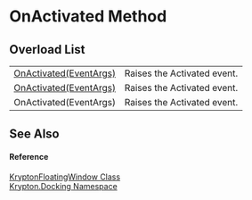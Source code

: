 # OnActivated Method


## Overload List
<table>
<tr>
<td><a href="38e89b5c-f7d1-604d-2716-978a1cc55e2e.md">OnActivated(EventArgs)</a></td>
<td>Raises the Activated event.</td></tr>
<tr>
<td><a href="965f25d8-9980-6000-5ba5-77d7d270f85c.md">OnActivated(EventArgs)</a></td>
<td>Raises the Activated event.</td></tr>
<tr>
<td>OnActivated(EventArgs)</td>
<td>Raises the Activated event.</td></tr>
</table>

## See Also


#### Reference
<a href="f85c60bf-8bb1-2e91-bb79-52c513e57d37.md">KryptonFloatingWindow Class</a>  
<a href="98399376-cf41-9454-4b4d-4fab2ca20bc7.md">Krypton.Docking Namespace</a>  
